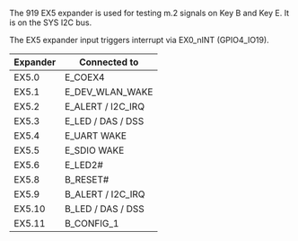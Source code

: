 
The 919 EX5 expander is used for testing m.2 signals on Key B and Key E.
It is on the SYS I2C bus.

The EX5 expander input triggers interrupt via EX0_nINT (GPIO4_IO19).

| Expander  | Connected to    |
|-----------|-----------------|
| EX5.0     | E_COEX4 |
| EX5.1     | E_DEV_WLAN_WAKE      |
| EX5.2     | E_ALERT / I2C_IRQ    |
| EX5.3     | E_LED / DAS / DSS  |
| EX5.4     | E_UART WAKE                |
| EX5.5     | E_SDIO WAKE                |
| EX5.6     | E_LED2#                |
| EX5.8     | B_RESET#      |
| EX5.9     | B_ALERT / I2C_IRQ    |
| EX5.10    | B_LED / DAS / DSS                |
| EX5.11    | B_CONFIG_1                |


